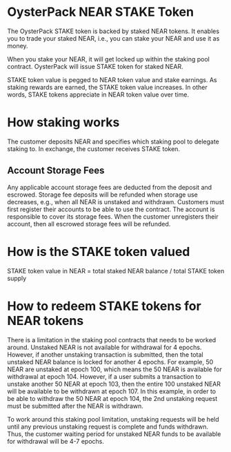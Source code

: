 # OysterPack NEAR STAKE Token
The OysterPack STAKE token is backed by staked NEAR tokens. 
It enables you to trade your staked NEAR, i.e., you can stake your NEAR and use it as money.

When you stake your NEAR, it will get locked up within the staking pool contract.
OysterPack will issue STAKE token for staked NEAR. 

STAKE token value is pegged to NEAR token value and stake earnings. As staking rewards are earned, the STAKE token value 
increases. In other words, STAKE tokens appreciate in NEAR token value over time.

# How staking works
The customer deposits NEAR and specifies which staking pool to delegate staking to. In exchange, the customer receives
STAKE token.

## Account Storage Fees
Any applicable account storage fees are deducted from the deposit and escrowed. Storage fee deposits will be refunded 
when storage use decreases, e.g., when all NEAR is unstaked and withdrawn. Customers must first register their accounts
to be able to use the contract. The account is responsible to cover its storage fees. When the customer unregisters their
account, then all escrowed storage fees will be refunded.

# How is the STAKE token valued
STAKE token value in NEAR = total staked NEAR balance / total STAKE token supply

# How to redeem STAKE tokens for NEAR tokens
There is a limitation in the staking pool contracts that needs to be worked around. Unstaked NEAR is not available for
withdrawal for 4 epochs. However, if another unstaking transaction is submitted, then the total unstaked NEAR balance
is locked for another 4 epochs. For example, 50 NEAR are unstaked at epoch 100, which means the 50 NEAR is available
for withdrawal at epoch 104. However, if a user submits a transaction to unstake another 50 NEAR at epoch 103, then
the entire 100 unstaked NEAR will be available to be withdrawn at epoch 107. In this example, in order to be able to 
withdraw the 50 NEAR at epoch 104, the 2nd unstaking request must be submitted after the NEAR is withdrawn.

To work around this staking pool limitation, unstaking requests will be held until any previous unstaking request is 
complete and funds withdrawn. Thus, the customer waiting period for unstaked NEAR funds to be available for withdrawal
will be 4-7 epochs. 
